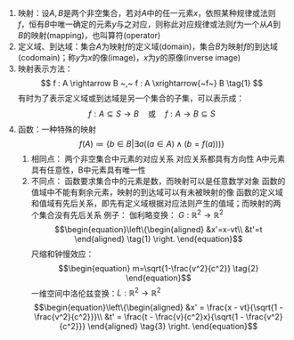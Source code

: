 1. 映射：设$A,B$是两个非空集合，若对$A$中的任一元素$x$，依照某种规律或法则$f$，恒有$B$中唯一确定的元素$y$与之对应，则称此对应规律或法则$f$为一个从$A$到$B$的映射(mapping)，也叫算符(operator)
2. 定义域、到达域：集合$A$为映射$f$的定义域(domain)，集合$B$为映射$f$的到达域(codomain)；称$y$为$x$的像(image)，$x$为$y$的原像(inverse image)
3. 映射表示方法：
	$$ f : A \rightarrow B ~,~ f : A \xrightarrow{~f~} B \tag{1} $$
	 有时为了表示定义域或到达域是另一个集合的子集，可以表示成：
	  $$ f: A\subseteq S \to B \quad\text{或}\quad f: A \to B \subseteq S \tag{2} $$
4. 函数：一种特殊的映射
	$$ f(A)\coloneqq \{b \in B|\exists a((a \in A)\land (b=f(a))) \} \tag{3} $$
	1. 相同点：
		 两个非空集合中元素的对应关系
		   对应关系都具有方向性
		A中元素具有任意性，B中元素具有唯一性
	  2. 不同点：
		   函数要求集合中的元素是数，而映射可以是任意数学对象
		 函数的值域中不能有剩余元素，映射的到达域可以有未被映射的像
		   函数的定义域和值域有先后关系，即先有定义域根据对应法则产生的值域；而映射的两个集合没有先后关系
例子：
伽利略变换： $G:\mathbb{R}^2 \rightarrow \mathbb{R}^2$
$$\begin{equation}\left\{\begin{aligned}
&x'=x-vt\\
&t'=t
\end{aligned} \tag{1} \right. \end{equation}$$
尺缩和钟慢效应：
$$\begin{equation}
m=\sqrt{1-\frac{v^2}{c^2}} \tag{2}
\end{equation}$$
一维空间中洛伦兹变换：$L:\mathbb{R}^2 \rightarrow \mathbb{R}^2$
$$\begin{equation}\left\{\begin{aligned} 
&x' = \frac{x - vt}{\sqrt{1 - \frac{v^2}{c^2}}}\\
&t' = \frac{t - \frac{v}{c^2}x}{\sqrt{1 - \frac{v^2}{c^2}}} 
\end{aligned} \tag{3} \right. \end{equation}$$
